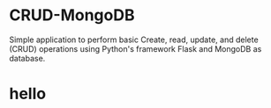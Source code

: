 # CRUD-MongoDB
Simple application to perform basic Create, read, update, and delete (CRUD) operations using Python's framework Flask and MongoDB as database.
# hello
